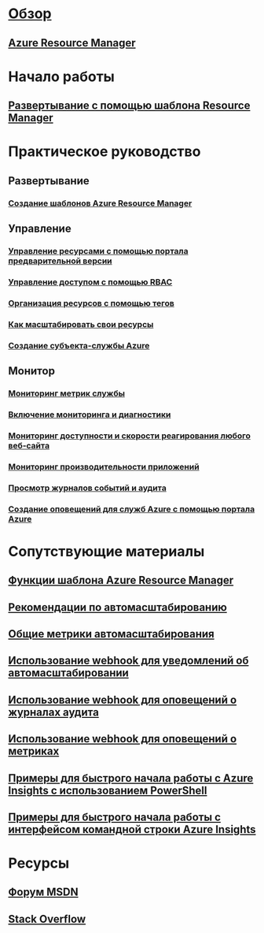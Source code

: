 # [Обзор](../azure-portal-overview.md)
## [Azure Resource Manager](../azure-resource-manager/resource-group-overview.md)

# Начало работы
## [Развертывание с помощью шаблона Resource Manager](../azure-resource-manager/resource-group-template-deploy.md)

# Практическое руководство
## Развертывание
### [Создание шаблонов Azure Resource Manager](../azure-resource-manager/resource-group-authoring-templates.md)

## Управление
### [Управление ресурсами с помощью портала предварительной версии](../azure-resource-manager/resource-group-portal.md)
### [Управление доступом с помощью RBAC](../active-directory/role-based-access-control-configure.md)
### [Организация ресурсов с помощью тегов](../azure-resource-manager/resource-group-using-tags.md)
### [Как масштабировать свои ресурсы](../monitoring-and-diagnostics/insights-how-to-scale.md)
### [Создание субъекта-службы Azure](../azure-resource-manager/resource-group-create-service-principal-portal.md)
## Монитор
### [Мониторинг метрик службы](../monitoring-and-diagnostics/insights-how-to-customize-monitoring.md)
### [Включение мониторинга и диагностики](../monitoring-and-diagnostics/insights-how-to-use-diagnostics.md)
### [Мониторинг доступности и скорости реагирования любого веб-сайта](../application-insights/app-insights-monitor-web-app-availability.md)
### [Мониторинг производительности приложений](../application-insights/app-insights-azure-web-apps.md)
### [Просмотр журналов событий и аудита](../monitoring-and-diagnostics/insights-debugging-with-events.md)
### [Создание оповещений для служб Azure с помощью портала Azure](../monitoring-and-diagnostics/insights-receive-alert-notifications.md)

# Сопутствующие материалы
## [Функции шаблона Azure Resource Manager](../azure-resource-manager/resource-group-template-functions.md)
## [Рекомендации по автомасштабированию](../monitoring-and-diagnostics/insights-autoscale-best-practices.md)
## [Общие метрики автомасштабирования](../monitoring-and-diagnostics/insights-autoscale-common-metrics.md)
## [Использование webhook для уведомлений об автомасштабировании](../monitoring-and-diagnostics/insights-autoscale-to-webhook-email.md)
## [Использование webhook для оповещений о журналах аудита](../monitoring-and-diagnostics/insights-auditlog-to-webhook-email.md)
## [Использование webhook для оповещений о метриках](../monitoring-and-diagnostics/insights-webhooks-alerts.md)
## [Примеры для быстрого начала работы с Azure Insights с использованием PowerShell](../monitoring-and-diagnostics/insights-powershell-samples.md)
## [Примеры для быстрого начала работы с интерфейсом командной строки Azure Insights](../monitoring-and-diagnostics/insights-cli-samples.md)

# Ресурсы
## [Форум MSDN](https://social.msdn.microsoft.com/Forums/en-US/home?forum=windowsazuremanagement) 
## [Stack Overflow](http://stackoverflow.com/questions/tagged/azure-management-portal)







<!--HONumber=Jan17_HO1-->


